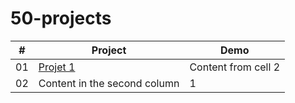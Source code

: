 # 50-projects

\# | Project | Demo
------------ | ------------- | -------------
01 | [Projet 1](https://github.com/Axel25150/Password-Generator) | Content from cell 2
02 | Content in the second column | 1